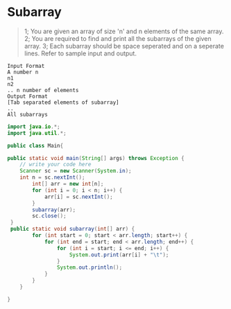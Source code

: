 # Subarray

> 1;  You are given an array of size 'n' and n elements of the same array.
> 2;  You are required to find and print all the subarrays of the given array.
> 3;  Each subarray should be space seperated and on a seperate lines. Refer to sample input and output.

```text
Input Format
A number n
n1
n2
.. n number of elements
Output Format
[Tab separated elements of subarray]
..
All subarrays
```

```java
import java.io.*;
import java.util.*;

public class Main{

public static void main(String[] args) throws Exception {
    // write your code here
    Scanner sc = new Scanner(System.in);
    int n = sc.nextInt();
        int[] arr = new int[n];
        for (int i = 0; i < n; i++) {
            arr[i] = sc.nextInt();
        }
        subarray(arr);
        sc.close();
 }
 public static void subarray(int[] arr) {
        for (int start = 0; start < arr.length; start++) {
            for (int end = start; end < arr.length; end++) {
                for (int i = start; i <= end; i++) {
                    System.out.print(arr[i] + "\t");
                }
                System.out.println();
            }
        }
    }

}
```
